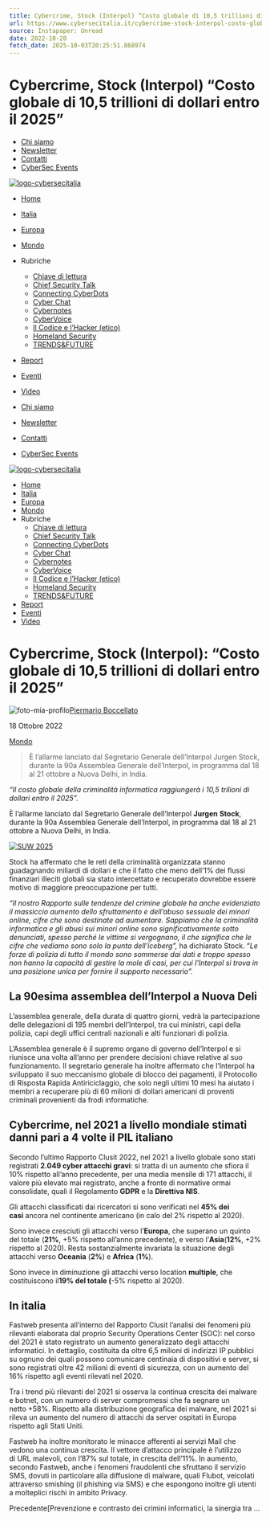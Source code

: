 ```yaml
---
title: Cybercrime, Stock (Interpol) “Costo globale di 10,5 trillioni di dollari entro il 2025”
url: https://www.cybersecitalia.it/cybercrime-stock-interpol-costo-globale-di-105-trillioni-di-dollari-entro-il-2025/21462/
source: Instapaper: Unread
date: 2022-10-20
fetch_date: 2025-10-03T20:25:51.868974
---
```


# Cybercrime, Stock (Interpol) “Costo globale di 10,5 trillioni di dollari entro il 2025”

* [Chi siamo](https://www.cybersecitalia.it/chi-siamo/)
* [Newsletter](https://www.cybersecitalia.it/newsletter/)
* [Contatti](https://www.cybersecitalia.it/contatti/)
* [CyberSec Events](https://www.cybersecitalia.events/)

[![](https://www.cybersecitalia.it/wp-content/uploads/2021/02/logo-cybersecitalia.png "logo-cybersecitalia")](https://www.cybersecitalia.it/)

* [Home](https://www.cybersecitalia.it/)
* [Italia](https://www.cybersecitalia.it/italia/)
* [Europa](https://www.cybersecitalia.it/europa/)
* [Mondo](https://www.cybersecitalia.it/mondo/)
* Rubriche
  + [Chiave di lettura](https://www.cybersecitalia.it/chiave-di-lettura/)
  + [Chief Security Talk](https://www.cybersecitalia.it/chief-security-talk/)
  + [Connecting CyberDots](https://www.cybersecitalia.it/connecting-cyberdots/)
  + [Cyber Chat](https://www.cybersecitalia.it/cyber-chat/)
  + [Cybernotes](https://www.cybersecitalia.it/cybernotes-equilibri-geopolitici-in-un-mondo-che-cambia/)
  + [CyberVoice](https://www.cybersecitalia.it/cybervoice/)
  + [Il Codice e l’Hacker (etico)](https://www.cybersecitalia.it/il-codice-e-lhacker-etico/)
  + [Homeland Security](https://www.cybersecitalia.it/homeland-security/)
  + [TRENDS&FUTURE](https://www.cybersecitalia.it/trendsfuture/)
* [Report](https://www.cybersecitalia.it/report/)
* [Eventi](https://www.cybersecitalia.it/eventi/)
* [Video](https://www.cybersecitalia.it/video/)

* [Chi siamo](https://www.cybersecitalia.it/chi-siamo/)
* [Newsletter](https://www.cybersecitalia.it/newsletter/)
* [Contatti](https://www.cybersecitalia.it/contatti/)
* [CyberSec Events](https://www.cybersecitalia.events/)

[![](https://www.cybersecitalia.it/wp-content/uploads/2021/02/logo-cybersecitalia.png "logo-cybersecitalia")](https://www.cybersecitalia.it/)

* [Home](https://www.cybersecitalia.it/)
* [Italia](https://www.cybersecitalia.it/italia/)
* [Europa](https://www.cybersecitalia.it/europa/)
* [Mondo](https://www.cybersecitalia.it/mondo/)
* Rubriche
  + [Chiave di lettura](https://www.cybersecitalia.it/chiave-di-lettura/)
  + [Chief Security Talk](https://www.cybersecitalia.it/chief-security-talk/)
  + [Connecting CyberDots](https://www.cybersecitalia.it/connecting-cyberdots/)
  + [Cyber Chat](https://www.cybersecitalia.it/cyber-chat/)
  + [Cybernotes](https://www.cybersecitalia.it/cybernotes-equilibri-geopolitici-in-un-mondo-che-cambia/)
  + [CyberVoice](https://www.cybersecitalia.it/cybervoice/)
  + [Il Codice e l’Hacker (etico)](https://www.cybersecitalia.it/il-codice-e-lhacker-etico/)
  + [Homeland Security](https://www.cybersecitalia.it/homeland-security/)
  + [TRENDS&FUTURE](https://www.cybersecitalia.it/trendsfuture/)
* [Report](https://www.cybersecitalia.it/report/)
* [Eventi](https://www.cybersecitalia.it/eventi/)
* [Video](https://www.cybersecitalia.it/video/)

# Cybercrime, Stock (Interpol): “Costo globale di 10,5 trillioni di dollari entro il 2025”

![](https://www.cybersecitalia.it/wp-content/uploads/2024/12/foto-mia-profilo.jpg "foto-mia-profilo")[Piermario Boccellato](https://www.cybersecitalia.it/author/piermario-boccellato/ "Articoli scritti da Piermario Boccellato")

18 Ottobre 2022

[Mondo](https://www.cybersecitalia.it/category/news/mondo/)

> È l’allarme lanciato dal Segretario Generale dell’Interpol Jurgen Stock, durante la 90a Assemblea Generale dell’Interpol, in programma dal 18 al 21 ottobre a Nuova Delhi, in India.

*“Il costo globale della criminalità informatica raggiungerà i 10,5 trilioni di dollari entro il 2025”.*

È l’allarme lanciato dal Segretario Generale dell’Interpol **Jurgen** **Stock**, durante la 90a Assemblea Generale dell’Interpol, in programma dal 18 al 21 ottobre a Nuova Delhi, in India.

[![SUW 2025](https://www.cybersecitalia.it/wp-content/uploads/2025/06/ban-suw2025-300x250-1.jpg)](https://www.spaceandunderwater.events/ "SUW 2025")

Stock ha affermato che le reti della criminalità organizzata stanno guadagnando miliardi di dollari e che il fatto che meno dell’1% dei flussi finanziari illeciti globali sia stato intercettato e recuperato dovrebbe essere motivo di maggiore preoccupazione per tutti.

*“Il nostro Rapporto sulle tendenze del crimine globale ha anche evidenziato il massiccio aumento dello sfruttamento e dell’abuso sessuale dei minori online, cifre che sono destinate ad aumentare. Sappiamo che la criminalità informatica e gli abusi sui minori online sono significativamente sotto denunciati, spesso perché le vittime si vergognano, il che significa che le cifre che vediamo sono solo la punta dell’iceberg”,* ha dichiarato Stock. “*Le forze di polizia di tutto il mondo sono sommerse dai dati e troppo spesso non hanno la capacità di gestire la mole di casi, per cui l’Interpol si trova in una posizione unica per fornire il supporto necessario”.*

## **La 90esima assemblea dell’Interpol a Nuova Deli**

L’assemblea generale, della durata di quattro giorni, vedrà la partecipazione delle delegazioni di 195 membri dell’Interpol, tra cui ministri, capi della polizia, capi degli uffici centrali nazionali e alti funzionari di polizia.

L’Assemblea generale è il supremo organo di governo dell’Interpol e si riunisce una volta all’anno per prendere decisioni chiave relative al suo funzionamento. Il segretario generale ha inoltre affermato che l’Interpol ha sviluppato il suo meccanismo globale di blocco dei pagamenti, il Protocollo di Risposta Rapida Antiriciclaggio, che solo negli ultimi 10 mesi ha aiutato i membri a recuperare più di 60 milioni di dollari americani di proventi criminali provenienti da frodi informatiche.

## **Cybercrime, nel 2021 a livello mondiale stimati danni pari a 4 volte il PIL italiano**

Secondo l’ultimo Rapporto Clusit 2022, nel 2021 a livello globale sono stati registrati **2.049 cyber attacchi gravi**: si tratta di un aumento che sfiora il 10% rispetto all’anno precedente, per una media mensile di 171 attacchi, il valore più elevato mai registrato, anche a fronte di normative ormai consolidate, quali il Regolamento **GDPR** e la **Direttiva NIS**.

Gli attacchi classificati dai ricercatori si sono verificati nel **45% dei casi** ancora nel continente americano (in calo del 2% rispetto al 2020).

Sono invece cresciuti gli attacchi verso l’**Europa**, che superano un quinto del totale (**21%**, +5% rispetto all’anno precedente), e verso l’**Asia**(**12%**, +2% rispetto al 2020). Resta sostanzialmente invariata la situazione degli attacchi verso **Oceania** (**2%**) e **Africa** (**1%**).

Sono invece in diminuzione gli attacchi verso location **multiple**, che costituiscono il**19% del totale (**-5% rispetto al 2020).

## **In italia**

Fastweb presenta all’interno del Rapporto Clusit l’analisi dei fenomeni più rilevanti elaborata dal proprio Security Operations Center (SOC): nel corso del 2021 è stato registrato un aumento generalizzato degli attacchi informatici. In dettaglio, costituita da oltre 6,5 milioni di indirizzi IP pubblici su ognuno dei quali possono comunicare centinaia di dispositivi e server, si sono registrati oltre 42 milioni di eventi di sicurezza, con un aumento del 16% rispetto agli eventi rilevati nel 2020.

Tra i trend più rilevanti del 2021 si osserva la continua crescita dei malware e botnet, con un numero di server compromessi che fa segnare un netto +58%. Rispetto alla distribuzione geografica dei malware, nel 2021 si rileva un aumento del numero di attacchi da server ospitati in Europa rispetto agli Stati Uniti.

Fastweb ha inoltre monitorato le minacce afferenti ai servizi Mail che vedono una continua crescita. Il vettore d’attacco principale è l’utilizzo di URL malevoli, con l’87% sul totale, in crescita dell’11%. In aumento, secondo Fastweb, anche i fenomeni fraudolenti che sfruttano il servizio SMS, dovuti in particolare alla diffusione di malware, quali Flubot, veicolati attraverso smishing (il phishing via SMS) e che espongono inoltre gli utenti a molteplici rischi in ambito Privacy.

Precedente[Prevenzione e contrasto dei crimini informatici, la sinergia tra ...